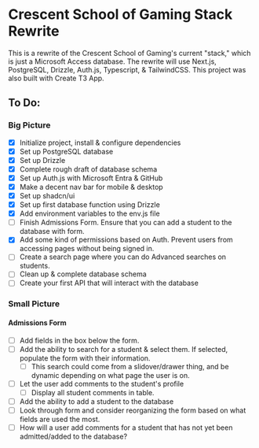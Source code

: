 # Crescent School of Gaming Stack Rewrite

This is a rewrite of the Crescent School of Gaming's current "stack," which is just a Microsoft Access database.
The rewrite will use Next.js, PostgreSQL, Drizzle, Auth.js, Typescript, & TailwindCSS.
This project was also built with Create T3 App.

## To Do:

### Big Picture

- [x] Initialize project, install & configure dependencies
- [x] Set up PostgreSQL database
- [x] Set up Drizzle
- [x] Complete rough draft of database schema
- [x] Set up Auth.js with Microsoft Entra & GitHub
- [x] Make a decent nav bar for mobile & desktop
- [x] Set up shadcn/ui
- [x] Set up first database function using Drizzle
- [x] Add environment variables to the env.js file
- [ ] Finish Admissions Form. Ensure that you can add a student to the database with form.
- [X] Add some kind of permissions based on Auth. Prevent users from accessing pages without being signed in.
- [ ] Create a search page where you can do Advanced searches on students.
- [ ] Clean up & complete database schema
- [ ] Create your first API that will interact with the database

### Small Picture

#### Admissions Form

- [ ] Add fields in the box below the form.
- [ ] Add the ability to search for a student & select them. If selected, populate the form with their information.
    - [ ] This search could come from a slidover/drawer thing, and be dynamic depending on what page the user is on. 
- [ ] Let the user add comments to the student's profile
    - [ ] Display all student comments in table.
- [ ] Add the ability to add a student to the database
- [ ] Look through form and consider reorganizing the form based on what fields are used the most.
- [ ] How will a user add comments for a student that has not yet been admitted/added to the database?
